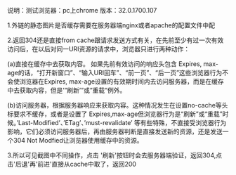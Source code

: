 说明：测试浏览器：pc上chrome  版本：32.0.1700.107


1.外链的静态图片是否缓存需要在服务器端nginx或者apache的配置文件中配

2.返回304还是直接from cache跟请求发送方式有关，在先前至少有过一次有效访问后，在以后对同一URI资源的请求中，浏览器只进行两种动作：

(a)直接在缓存中去获取内容。
如果先前有效访问的响应头包含 Expires, max-age的话，“打开新窗口”、“输入URI回车”、“前一页”、“后一页”这些浏览器行为不会使浏览器在Expires, max-age设置的有效期时间内去访问服务器，而是在缓存中去获取内容，但是’”刷新’”或”重载”例外。

(b)访问服务器，根据服务器响应来获取内容。这种情况发生在设置no-cache等头标要求不缓存，或者是设置了 Expires,max-age但浏览器行为是“刷新”或“重载”时候。’Last-Modified’、’ETag’、’must-revalidate’ 等有些特殊，不直接受浏览器行为影响，它们必须访问服务器后，再由服务器判断是直接发送新的资源，还是发送一个304 Not Modfied让浏览器使用缓存中的资源。

3.所以可见截图中不同操作，点击 '刷新'按钮时会去服务器端验证，返回304,点击'后退'再'前进'直接从cache中取了，返回200
